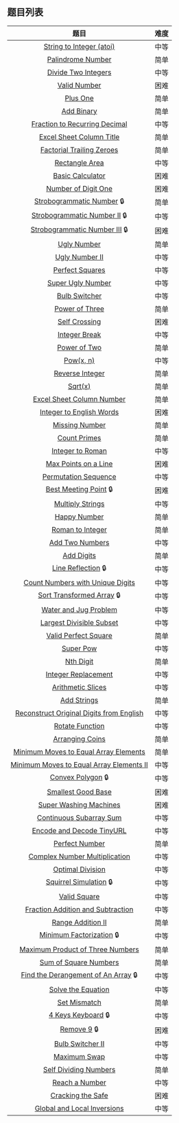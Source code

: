 ## 题目列表  
| 题目 | 难度 |  
|:---:|:---:|  
| [String to Integer (atoi)](string-to-integer-atoi/question.md) | 中等 |   
| [Palindrome Number](palindrome-number/question.md) | 简单 |   
| [Divide Two Integers](divide-two-integers/question.md) | 中等 |   
| [Valid Number](valid-number/question.md) | 困难 |   
| [Plus One](plus-one/question.md) | 简单 |   
| [Add Binary](add-binary/question.md) | 简单 |   
| [Fraction to Recurring Decimal](fraction-to-recurring-decimal/question.md) | 中等 |   
| [Excel Sheet Column Title](excel-sheet-column-title/question.md) | 简单 |   
| [Factorial Trailing Zeroes](factorial-trailing-zeroes/question.md) | 简单 |   
| [Rectangle Area](rectangle-area/question.md) | 中等 |   
| [Basic Calculator](basic-calculator/question.md) | 困难 |   
| [Number of Digit One](number-of-digit-one/question.md) | 困难 |   
| [Strobogrammatic Number](strobogrammatic-number/question.md) :lock: | 简单 |   
| [Strobogrammatic Number II](strobogrammatic-number-ii/question.md) :lock: | 中等 |   
| [Strobogrammatic Number III](strobogrammatic-number-iii/question.md) :lock: | 困难 |   
| [Ugly Number](ugly-number/question.md) | 简单 |   
| [Ugly Number II](ugly-number-ii/question.md) | 中等 |   
| [Perfect Squares](perfect-squares/question.md) | 中等 |   
| [Super Ugly Number](super-ugly-number/question.md) | 中等 |   
| [Bulb Switcher](bulb-switcher/question.md) | 中等 |   
| [Power of Three](power-of-three/question.md) | 简单 |   
| [Self Crossing](self-crossing/question.md) | 困难 |   
| [Integer Break](integer-break/question.md) | 中等 |   
| [Power of Two](power-of-two/question.md) | 简单 |   
| [Pow(x, n)](powx-n/question.md) | 中等 |   
| [Reverse Integer](reverse-integer/question.md) | 简单 |   
| [Sqrt(x)](sqrtx/question.md) | 简单 |   
| [Excel Sheet Column Number](excel-sheet-column-number/question.md) | 简单 |   
| [Integer to English Words](integer-to-english-words/question.md) | 困难 |   
| [Missing Number](missing-number/question.md) | 简单 |   
| [Count Primes](count-primes/question.md) | 简单 |   
| [Integer to Roman](integer-to-roman/question.md) | 中等 |   
| [Max Points on a Line](max-points-on-a-line/question.md) | 困难 |   
| [Permutation Sequence](permutation-sequence/question.md) | 中等 |   
| [Best Meeting Point](best-meeting-point/question.md) :lock: | 困难 |   
| [Multiply Strings](multiply-strings/question.md) | 中等 |   
| [Happy Number](happy-number/question.md) | 简单 |   
| [Roman to Integer](roman-to-integer/question.md) | 简单 |   
| [Add Two Numbers](add-two-numbers/question.md) | 中等 |   
| [Add Digits](add-digits/question.md) | 简单 |   
| [Line Reflection](line-reflection/question.md) :lock: | 中等 |   
| [Count Numbers with Unique Digits](count-numbers-with-unique-digits/question.md) | 中等 |   
| [Sort Transformed Array](sort-transformed-array/question.md) :lock: | 中等 |   
| [Water and Jug Problem](water-and-jug-problem/question.md) | 中等 |   
| [Largest Divisible Subset](largest-divisible-subset/question.md) | 中等 |   
| [Valid Perfect Square](valid-perfect-square/question.md) | 简单 |   
| [Super Pow](super-pow/question.md) | 中等 |   
| [Nth Digit](nth-digit/question.md) | 简单 |   
| [Integer Replacement](integer-replacement/question.md) | 中等 |   
| [Arithmetic Slices](arithmetic-slices/question.md) | 中等 |   
| [Add Strings](add-strings/question.md) | 简单 |   
| [Reconstruct Original Digits from English](reconstruct-original-digits-from-english/question.md) | 中等 |   
| [Rotate Function](rotate-function/question.md) | 中等 |   
| [Arranging Coins](arranging-coins/question.md) | 简单 |   
| [Minimum Moves to Equal Array Elements](minimum-moves-to-equal-array-elements/question.md) | 简单 |   
| [Minimum Moves to Equal Array Elements II](minimum-moves-to-equal-array-elements-ii/question.md) | 中等 |   
| [Convex Polygon](convex-polygon/question.md) :lock: | 中等 |   
| [Smallest Good Base](smallest-good-base/question.md) | 困难 |   
| [Super Washing Machines](super-washing-machines/question.md) | 困难 |   
| [Continuous Subarray Sum](continuous-subarray-sum/question.md) | 中等 |   
| [Encode and Decode TinyURL](encode-and-decode-tinyurl/question.md) | 中等 |   
| [Perfect Number](perfect-number/question.md) | 简单 |   
| [Complex Number Multiplication](complex-number-multiplication/question.md) | 中等 |   
| [Optimal Division](optimal-division/question.md) | 中等 |   
| [Squirrel Simulation](squirrel-simulation/question.md) :lock: | 中等 |   
| [Valid Square](valid-square/question.md) | 中等 |   
| [Fraction Addition and Subtraction](fraction-addition-and-subtraction/question.md) | 中等 |   
| [Range Addition II](range-addition-ii/question.md) | 简单 |   
| [Minimum Factorization](minimum-factorization/question.md) :lock: | 中等 |   
| [Maximum Product of Three Numbers](maximum-product-of-three-numbers/question.md) | 简单 |   
| [Sum of Square Numbers](sum-of-square-numbers/question.md) | 简单 |   
| [Find the Derangement of An Array](find-the-derangement-of-an-array/question.md) :lock: | 中等 |   
| [Solve the Equation](solve-the-equation/question.md) | 中等 |   
| [Set Mismatch](set-mismatch/question.md) | 简单 |   
| [4 Keys Keyboard](4-keys-keyboard/question.md) :lock: | 中等 |   
| [Remove 9](remove-9/question.md) :lock: | 困难 |   
| [Bulb Switcher II](bulb-switcher-ii/question.md) | 中等 |   
| [Maximum Swap](maximum-swap/question.md) | 中等 |   
| [Self Dividing Numbers](self-dividing-numbers/question.md) | 简单 |   
| [Reach a Number](reach-a-number/question.md) | 中等 |   
| [Cracking the Safe](cracking-the-safe/question.md) | 困难 |   
| [Global and Local Inversions](global-and-local-inversions/question.md) | 中等 |   
